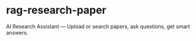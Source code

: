 # rag-research-paper
AI Research Assistant — Upload or search papers, ask questions, get smart answers.
